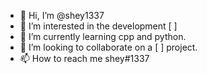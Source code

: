 - 👋 Hi, I’m @shey1337
- 👀 I’m interested in the development [               ]
- 🌱 I’m currently learning cpp and python.
- 💞️ I’m looking to collaborate on a [          ] project.
- 📫 How to reach me shey#1337

<!---
shey1337/shey1337 is a ✨ special ✨ repository because its `README.md` (this file) appears on your GitHub profile.
You can click the Preview link to take a look at your changes.
--->
